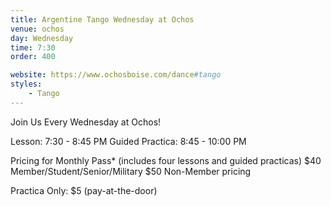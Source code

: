 ```yaml
---
title: Argentine Tango Wednesday at Ochos
venue: ochos
day: Wednesday
time: 7:30
order: 400

website: https://www.ochosboise.com/dance#tango
styles:
    - Tango
---
```

Join Us Every Wednesday at Ochos! 

Lesson: 7:30 - 8:45 PM
Guided Practica: 8:45 - 10:00 PM

Pricing for Monthly Pass* (includes four lessons and guided practicas)
$40 Member/Student/Senior/Military
$50 Non-Member pricing

Practica Only: $5 (pay-at-the-door)
